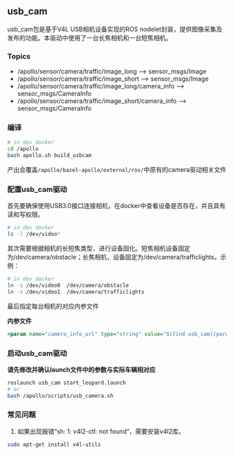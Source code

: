 
## usb_cam
usb_cam包是基于V4L USB相机设备实现的ROS nodelet封装，提供图像采集及发布的功能。本驱动中使用了一台长焦相机和一台短焦相机。

### Topics

* /apollo/sensor/camera/traffic/image_long --> sensor_msgs/Image
* /apollo/sensor/camera/traffic/image_short --> sensor_msgs/Image
* /apollo/sensor/camera/traffic/image_long/camera_info --> sensor_msgs/CameraInfo
* /apollo/sensor/camera/traffic/image_short/camera_info --> sensor_msgs/CameraInfo
 
### 编译

```bash 
# in dev docker
cd /apollo
bash apollo.sh build_usbcam
```
产出会覆盖`/apollo/bazel-apollo/external/ros/`中原有的camera驱动相关文件
 
### 配置usb_cam驱动

首先要确保使用USB3.0接口连接相机，在docker中查看设备是否存在，并且具有读和写权限。

```bash 
# in dev docker
ls -l /dev/video*
```

其次需要根据相机的长短焦类型，进行设备固化。短焦相机设备固定为/dev/camera/obstacle；长焦相机，设备固定为/dev/camera/trafficlights。示例：

```bash 
# in dev docker
ln -s /dev/video0  /dev/camera/obstacle
ln -s /dev/video1  /dev/camera/trafficlights
```

最后指定每台相机的对应内参文件

**内参文件**
```xml
<param name="camera_info_url" type="string" value="$(find usb_cam)/params/onsemi_traffic_intrinsics.yaml"/>
```

### 启动usb_cam驱动
**请先修改并确认launch文件中的参数与实际车辆相对应**

```bash
roslaunch usb_cam start_leopard.launch
# or
bash /apollo/scripts/usb_camera.sh
```

### 常见问题
1. 如果出现报错“sh: 1: v4l2-ctl: not found”，需要安装v4l2库。

```bash
sudo apt-get install v4l-utils
```

